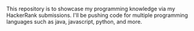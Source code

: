 This repository is to showcase my programming knowledge via my HackerRank submissions. I'll be pushing code for multiple programming languages such as java, javascript, python, and more.
